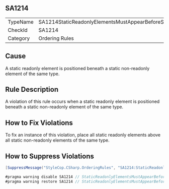 ﻿## SA1214

<table>
<tr>
  <td>TypeName</td>
  <td>SA1214StaticReadonlyElementsMustAppearBeforeStaticNonReadonlyElements</td>
</tr>
<tr>
  <td>CheckId</td>
  <td>SA1214</td>
</tr>
<tr>
  <td>Category</td>
  <td>Ordering Rules</td>
</tr>
</table>

## Cause

A static readonly element is positioned beneath a static non-readonly element of the same type.

## Rule Description

A violation of this rule occurs when a static readonly element is positioned beneath a static non-readonly element of the same type. 

## How to Fix Violations

To fix an instance of this violation, place all static readonly elements above all static non-readonly elements of the same type.

## How to Suppress Violations

```csharp
[SuppressMessage("StyleCop.CSharp.OrderingRules", "SA1214:StaticReadonlyElementsMustAppearBeforeStaticNonReadonlyElements", Justification = "Reviewed.")]
```

```csharp
#pragma warning disable SA1214 // StaticReadonlyElementsMustAppearBeforeStaticNonReadonlyElements
#pragma warning restore SA1214 // StaticReadonlyElementsMustAppearBeforeStaticNonReadonlyElements
```
